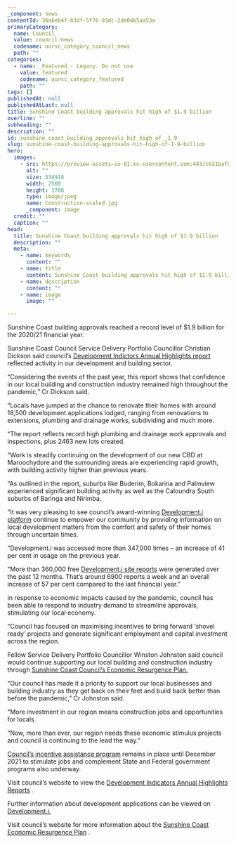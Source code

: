 ```yaml
---
_component: news
contentId: 36a6eb4f-b3df-5f76-93dc-2de04b5aa53a
primaryCategory:
  name: Council
  value: council-news
  codename: oursc_category_council_news
  path: ""
categories:
  - name: _Featured - Legacy. Do not use
    value: featured
    codename: oursc_category_featured
    path: ""
tags: []
publishedAt: null
publishedAtLast: null
title: Sunshine Coast building approvals hit high of $1.9 billion
overline: ""
subheading: ""
description: ""
id: sunshine_coast_building_approvals_hit_high_of__1_9
slug: sunshine-coast-building-approvals-hit-high-of-1-9-billion
hero:
  images:
    - src: https://preview-assets-us-01.kc-usercontent.com:443/c631baf8-1b46-001f-580c-d0001b68b4a8/119e0156-d0d5-4049-80b5-3b48fdc3ecad/Construction-scaled.jpg
      alt: ""
      size: 534918
      width: 2560
      height: 1708
      type: image/jpeg
      name: Construction-scaled.jpg
      _component: image
  credit: ""
  caption: ""
head:
  title: Sunshine Coast building approvals hit high of $1.9 billion
  description: ""
  meta:
    - name: keywords
      content: ""
    - name: title
      content: Sunshine Coast building approvals hit high of $1.9 billion
    - name: description
      content: ""
    - name: image
      image: ""

---
```

Sunshine Coast building approvals reached a record level of $1.9 billion for the 2020/21 financial year.

Sunshine Coast Council Service Delivery Portfolio Councillor Christian Dickson said council’s [Development Indictors Annual Highlights report](https://www.sunshinecoast.qld.gov.au/Development/Development-Tools-and-Guidelines/Development-Indicators-Report)
&#x20;reflected activity in our development and building sector.

“Considering the events of the past year, this report shows that confidence in our local building and construction industry remained high throughout the pandemic,” Cr Dickson said.  

“Locals have jumped at the chance to renovate their homes with around 18,500 development applications lodged, ranging from renovations to extensions, plumbing and drainage works, subdividing and much more.

“The report reflects record high plumbing and drainage work approvals and inspections, plus 2463 new lots created.

“Work is steadily continuing on the development of our new CBD at Maroochydore and the surrounding areas are experiencing rapid growth, with building activity higher than previous years.

“As outlined in the report, suburbs like Buderim, Bokarina and Palmview experienced significant building activity as well as the Caloundra South suburbs of Baringa and Nirimba.

“It was very pleasing to see council’s award-winning [Development.i platform](https://developmenti.sunshinecoast.qld.gov.au/)
&#x20;continue to empower our community by providing information on local development matters from the comfort and safety of their homes through uncertain times.

“Development.i was accessed more than 347,000 times – an increase of 41 per cent in usage on the previous year.

“More than 360,000 free [Development.i site reports](https://www.sunshinecoast.qld.gov.au/Development/Development-Tools-and-Guidelines/Development-i-Site-Report)
&#x20;were generated over the past 12 months. That’s around 6900 reports a week and an overall increase of 57 per cent compared to the last financial year.”

In response to economic impacts caused by the pandemic, council has been able to respond to industry demand to streamline approvals, stimulating our local economy.

“Council has focused on maximising incentives to bring forward ‘shovel ready’ projects and generate significant employment and capital investment across the region.

Fellow Service Delivery Portfolio Councillor Winston Johnston said council would continue supporting our local building and construction industry through [Sunshine Coast Council’s Economic Resurgence Plan.](https://www.sunshinecoast.qld.gov.au/Business/Regional-Economy/Economic-Resurgence-Plan?utm_source=Corporate&utm_medium=Spotlights&utm_campaign=Economic%20Resurgence%20Plan&utm_term=Economic%20Resurgence%20Plan)


“Our council has made it a priority to support our local businesses and building industry as they get back on their feet and build back better than before the pandemic,” Cr Johnston said.

“More investment in our region means construction jobs and opportunities for locals.

“Now, more than ever, our region needs these economic stimulus projects and council is continuing to the lead the way.”

[Council’s incentive assistance program](https://www.sunshinecoast.qld.gov.au/Business/Regional-Economy/Economic-Resurgence-Plan?utm_source=Corporate&utm_medium=Spotlights&utm_campaign=Economic%20Resurgence%20Plan&utm_term=Economic%20Resurgence%20Plan)
&#x20;remains in place until December 2021 to stimulate jobs and complement State and Federal government programs also underway.

Visit council’s website to view the [Development Indicators Annual Highlights Reports](https://www.sunshinecoast.qld.gov.au/Development/Development-Tools-and-Guidelines/Development-Indicators-Report)
.

Further information about development applications can be viewed on [Development.i.](https://developmenti.sunshinecoast.qld.gov.au/)


Visit council’s website for more information about the [Sunshine Coast Economic Resurgence Plan](https://www.sunshinecoast.qld.gov.au/Business/Regional-Economy/Economic-Resurgence-Plan?utm_source=Corporate&utm_medium=Spotlights&utm_campaign=Economic%20Resurgence%20Plan&utm_term=Economic%20Resurgence%20Plan)
.
